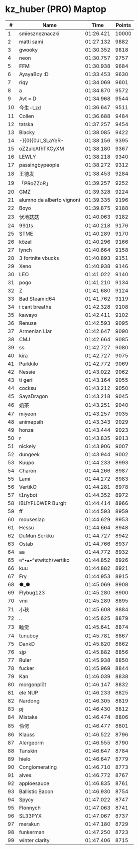 # kz_huber (PRO) Maptop

|  # | Name | Time | Points |
|-------------- | -------------- | -------------- | -------------- | 
| 1 | smieszneznaczki | 01:26.421 | 10000 | 
| 2 | matti sami | 01:27.132 | 9882 | 
| 3 | gwooky | 01:30.352 | 9818 | 
| 4 | neon | 01:30.757 | 9757 | 
| 5 | FFM | 01:30.938 | 9684 | 
| 6 | AyayaBoy :D | 01:33.453 | 9630 | 
| 7 | riqy | 01:34.069 | 9601 | 
| 8 | a | 01:34.870 | 9572 | 
| 9 | Avt = D | 01:34.968 | 9544 | 
| 10 | 今生-Lzd | 01:36.647 | 9511 | 
| 11 | Collen | 01:36.688 | 9484 | 
| 12 | tatska | 01:37.257 | 9454 | 
| 13 | Blacky | 01:38.085 | 9422 | 
| 14 | -}{0}{0JI_SLaYeR- | 01:38.156 | 9395 | 
| 15 | oZ2ulcAfhTKCyXM | 01:38.180 | 9367 | 
| 16 | LEWLY | 01:38.218 | 9340 | 
| 17 | passingbypeople | 01:38.272 | 9312 | 
| 18 | 王德发 | 01:38.453 | 9284 | 
| 19 | 「PRoZZoR」 | 01:39.257 | 9252 | 
| 20 | GMZ | 01:39.328 | 9224 | 
| 21 | alumno de alberto vignoni | 01:39.335 | 9196 | 
| 22 | Boyo | 01:39.875 | 9188 | 
| 23 | 伏地菇菇 | 01:40.063 | 9182 | 
| 24 | 991ts | 01:40.218 | 9176 | 
| 25 | STME | 01:40.289 | 9170 | 
| 26 | közel | 01:40.296 | 9166 | 
| 27 | lynch | 01:40.664 | 9158 | 
| 28 | 3 fortnite vbucks | 01:40.893 | 9151 | 
| 29 | Xeno | 01:40.938 | 9146 | 
| 30 | LEO | 01:41.022 | 9140 | 
| 31 | pogo | 01:41.210 | 9134 | 
| 32 | Z | 01:41.680 | 9124 | 
| 33 | Bad Steamid64 | 01:41.762 | 9119 | 
| 34 | i cant breathe | 01:42.328 | 9108 | 
| 35 | kawayo | 01:42.411 | 9102 | 
| 36 | Renuse | 01:42.593 | 9095 | 
| 37 | Armenian Liar | 01:42.647 | 9090 | 
| 38 | CMJ | 01:42.664 | 9085 | 
| 39 | ss | 01:42.727 | 9080 | 
| 40 | kira | 01:42.727 | 9075 | 
| 41 | Purkkilo | 01:42.772 | 9069 | 
| 42 | Nessie | 01:43.022 | 9062 | 
| 43 | ti geri | 01:43.164 | 9055 | 
| 44 | cocksu | 01:43.212 | 9050 | 
| 45 | SayaDragon | 01:43.218 | 9045 | 
| 46 | 奶茶 | 01:43.251 | 9040 | 
| 47 | miyeon | 01:43.257 | 9035 | 
| 48 | animepsih | 01:43.343 | 9029 | 
| 49 | honza | 01:43.444 | 9023 | 
| 50 | r | 01:43.835 | 9013 | 
| 51 | nickely | 01:43.906 | 9007 | 
| 52 | dungeek | 01:43.944 | 9002 | 
| 53 | Kuupo | 01:44.233 | 8993 | 
| 54 | Charon | 01:44.266 | 8987 | 
| 55 | Lami | 01:44.272 | 8983 | 
| 56 | VertikO | 01:44.281 | 8978 | 
| 57 | t1nybot | 01:44.352 | 8972 | 
| 58 | iBUYFL0WER Burgit | 01:44.414 | 8966 | 
| 59 | ff | 01:44.593 | 8959 | 
| 60 | mouseslap | 01:44.629 | 8953 | 
| 61 | Hessu | 01:44.664 | 8948 | 
| 62 | DuMun Serkku | 01:44.727 | 8942 | 
| 63 | Ostab | 01:44.766 | 8937 | 
| 64 | aa | 01:44.772 | 8932 | 
| 65 | ฅ^•ﻌ•^ฅtwitch/vertiko | 01:44.852 | 8926 | 
| 66 | kuu | 01:44.882 | 8921 | 
| 67 | Fry | 01:44.953 | 8915 | 
| 68 | ●_● | 01:45.069 | 8908 | 
| 69 | Flybug123 | 01:45.280 | 8900 | 
| 70 | vmi | 01:45.289 | 8895 | 
| 71 | 小秋 | 01:45.608 | 8884 | 
| 72 | .. | 01:45.625 | 8879 | 
| 73 | 睡觉 | 01:45.641 | 8874 | 
| 74 | tunuboy | 01:45.781 | 8867 | 
| 75 | DankD | 01:45.820 | 8862 | 
| 76 | sjp | 01:45.882 | 8856 | 
| 77 | Ruler | 01:45.938 | 8850 | 
| 78 | fucker | 01:45.969 | 8844 | 
| 79 | Kan | 01:46.039 | 8838 | 
| 80 | morgonplöt | 01:46.147 | 8832 | 
| 81 | ele NUP | 01:46.233 | 8825 | 
| 82 | Nardong | 01:46.305 | 8819 | 
| 83 | pj | 01:46.430 | 8812 | 
| 84 | Mistake | 01:46.474 | 8806 | 
| 85 | 伶俜 | 01:46.477 | 8801 | 
| 86 | Klauss | 01:46.522 | 8796 | 
| 87 | Alergeorm | 01:46.555 | 8790 | 
| 88 | Tanskin | 01:46.647 | 8784 | 
| 89 | hielo | 01:46.647 | 8779 | 
| 90 | Conglomerating | 01:46.710 | 8773 | 
| 91 | alves | 01:46.772 | 8767 | 
| 92 | apploesauce | 01:46.835 | 8761 | 
| 93 | Ballistic Bacon | 01:46.930 | 8754 | 
| 94 | Spycy | 01:47.022 | 8747 | 
| 95 | Flonnych | 01:47.063 | 8741 | 
| 96 | SL33PYX | 01:47.067 | 8737 | 
| 97 | merakun | 01:47.180 | 8729 | 
| 98 | funkerman | 01:47.250 | 8723 | 
| 99 | winter clarity | 01:47.406 | 8715 | 

